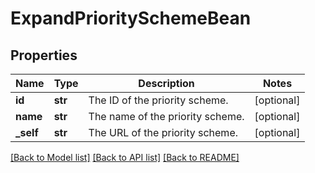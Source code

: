 # ExpandPrioritySchemeBean

## Properties
Name | Type | Description | Notes
------------ | ------------- | ------------- | -------------
**id** | **str** | The ID of the priority scheme. | [optional] 
**name** | **str** | The name of the priority scheme. | [optional] 
**_self** | **str** | The URL of the priority scheme. | [optional] 

[[Back to Model list]](../README.md#documentation-for-models) [[Back to API list]](../README.md#documentation-for-api-endpoints) [[Back to README]](../README.md)

